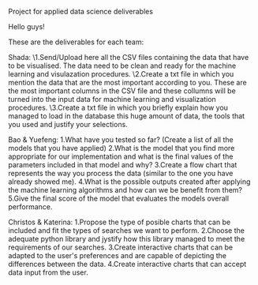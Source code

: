 Project for applied data science deliverables

Hello guys!

These are the deliverables for each team:

Shada:
\1.Send/Upload here all the CSV files containing the data that have to be visualised. The data need to be clean and ready for the machine learning and visulazation procedures.
\2.Create a txt file in which you mention the data that are the most important according to you. These are the most important columns in the CSV file and these collumns will be turned into the input data for machine learning and visualization procedures.
\3.Create a txt file in which you briefly explain  how you managed to load in the database this huge amount of data, the tools that you used and justify your selections.

Bao & Yuefeng:
1.What have you tested so far? (Create a list of all the models that you have applied)
2.What is the model that you find more appropriate for our implementation and what is the final values of the parameters included in that model and why?
3.Create a flow chart that represents the way you process the data (similar to the one you have already showed me).
4.What is the possible outputs created after applying the machine learning algorithms and how can we be benefit from them?
5.Give the final score of the model that evaluates the models overall performance.

Christos & Katerina:
1.Propose the type of posible charts that can be included and fit the types of searches we want to perform.
2.Choose the adequate python library and jystify how this library managed to meet the requirements of our searches.
3.Create interactive charts that can be adapted to the user's preferences and are capable of depicting the differences between the data.
4.Create interactive charts that can accept data input from the user.
